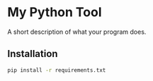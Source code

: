 # My Python Tool

A short description of what your program does.

## Installation
```bash
pip install -r requirements.txt